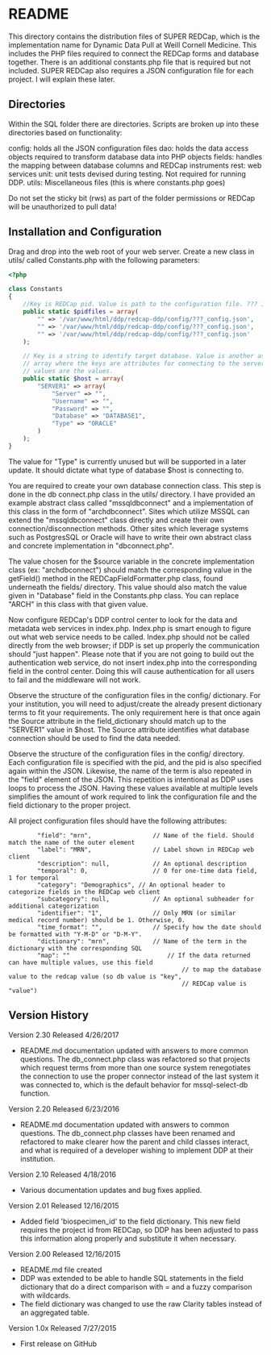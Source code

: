 README
======

This directory contains the distribution files of SUPER REDCap, which is the implementation name for 
Dynamic Data Pull at Weill Cornell Medicine. This includes the PHP files required to connect the REDCap
forms and database together. There is an additional constants.php file that is required but not included.
SUPER REDCap also requires a JSON configuration file for each project. I will explain these later.

Directories
-----------

Within the SQL folder there are directories. Scripts are broken up into these directories based on functionality:

config: holds all the JSON configuration files
dao: holds the data access objects required to transform database data into PHP objects
fields: handles the mapping between database columns and REDCap instruments
rest: web services
unit: unit tests devised during testing. Not required for running DDP.
utils: Miscellaneous files (this is where constants.php goes)

Do not set the sticky bit (rws) as part of the folder permissions or REDCap will be unauthorized to pull data!

Installation and Configuration
------------------------------

Drag and drop into the web root of your web server. Create a new class in utils/ called Constants.php with the following
parameters:

```php
<?php

class Constants 
{
	//Key is REDCap pid. Value is path to the configuration file. ??? is also the pid.
	public static $pidfiles = array(
		"" => '/var/www/html/ddp/redcap-ddp/config/???_config.json',
		"" => '/var/www/html/ddp/redcap-ddp/config/???_config.json',
		"" => '/var/www/html/ddp/redcap-ddp/config/???_config.json'
	);

	// Key is a string to identify target database. Value is another associative
	// array where the keys are attributes for connecting to the server and the
	// values are the values.
	public static $host = array(
		"SERVER1" => array(
			"Server" => "",
			"Username" => "",
			"Password" => "",
			"Database" => "DATABASE1",
			"Type" => "ORACLE"
		)
	);
}
```

The value for "Type" is currently unused but will be supported in a later update. It should dictate what type
of database $host is connecting to.

You are required to create your own database connection class. This step is done in the db connect.php class in the utils/ directory. I have provided an example abstract class called "mssqldbconnect" and a implementation of this class in the form of "archdbconnect". Sites which utilize MSSQL can extend the "mssqldbconnect" class directly and create their own connection/disconnection methods. Other sites which leverage systems such as PostgresSQL or Oracle will have to write their own abstract class and concrete implementation in "dbconnect.php". 

The value chosen for the $source variable in the concrete implementation class (ex: "archdbconnect") should match the corresponding value in the getField() method in the REDCapFieldFormatter.php class, found underneath the fields/ directory. This value should also match the value given in "Database" field in the Constants.php class. You can replace "ARCH" in this class with that given value.

Now configure REDCap's DDP control center to look for the data and metadata web services in index.php. Index.php is smart enough to figure out what web service needs to be called. Index.php should not be called directly from the web browser; if DDP is set up properly the communication should "just happen". Please note that if you are not going to build out the authentication web service, do not insert index.php into the corresponding field in the control center. Doing this will cause authentication for all users to fail and the middleware will not work.

Observe the structure of the configuration files in the config/ dictionary. For your institution, you will need to adjust/create
the already present dictionary terms to fit your requirements. The only requirement here is that once again the Source attribute
in the field_dictionary should match up to the "SERVER1" value in $host. The Source attribute identifies what database connection should be used to find the data needed.

Observe the structure of the configuration files in the config/ directory. Each configuration file is specified with the pid, and the pid
is also specified again within the JSON. Likewise, the name of the term is also repeated in the "field" element of the JSON. This 
repetition is intentional as DDP uses loops to process the JSON. Having these values available at multiple levels simplifies the
amount of work required to link the configuration file and the field dictionary to the proper project.

All project configuration files should have the following attributes:

            "field": "mrn",					// Name of the field. Should match the name of the outer element
            "label": "MRN",					// Label shown in REDCap web client
            "description": null,			// An optional description
            "temporal": 0,					// 0 for one-time data field, 1 for temporal
            "category": "Demographics",	// An optional header to categorize fields in the REDCap web client
            "subcategory": null,			// An optional subheader for additional categorization
            "identifier": "1",				// Only MRN (or similar medical record number) should be 1. Otherwise, 0.
            "time_format": "",				// Specify how the date should be formatted with "Y-M-D" or "D-M-Y".
            "dictionary": "mrn",			// Name of the term in the dictionary with the corresponding SQL
            "map": ""							// If the data returned can have multiple values, use this field
            										// to map the database value to the redcap value (so db value is "key",
            										// REDCap value is "value")


Version History
---------------

Version 2.30
Released 4/26/2017

* README.md documentation updated with answers to more common questions. The db_connect.php class was refactored so that projects which request terms from more than one source system renegotiates the connection to use the proper connector instead of the last system it was connected to, which is the default behavior for mssql-select-db function.

Version 2.20
Released 6/23/2016

* README.md documentation updated with answers to common questions. The db_connect.php classes have been renamed and refactored to make clearer how the parent and child classes interact, and what is required of a developer wishing to implement DDP at their institution.

Version 2.10
Released  4/18/2016

* Various documentation updates and bug fixes applied.

Version 2.01
Released  12/16/2015

* Added field 'biospecimen_id' to the field dictionary. This new field requires the project id from REDCap, so DDP has been adjusted to pass this information along properly and substitute it when necessary.

Version 2.00
Released  12/16/2015

* README.md file created
* DDP was extended to be able to handle SQL statements in the field dictionary that do a direct comparison with = and a fuzzy comparison with wildcards.
* The field dictionary was changed to use the raw Clarity tables instead of an aggregated table.

Version 1.0x
Released  7/27/2015

* First release on GitHub
